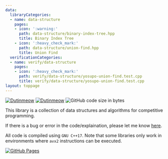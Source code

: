 ```yaml
---
data:
  libraryCategories:
  - name: data-structure
    pages:
    - icon: ':warning:'
      path: data-structure/binary-index-tree.hpp
      title: Binary Index Tree
    - icon: ':heavy_check_mark:'
      path: data-structure/union-find.hpp
      title: Union Find
  verificationCategories:
  - name: verify/data-structure
    pages:
    - icon: ':heavy_check_mark:'
      path: verify/data-structure/yosupo-union-find.test.cpp
      title: verify/data-structure/yosupo-union-find.test.cpp
layout: toppage
---
```

[![Dutinmeow](https://img.shields.io/endpoint?url=https%3A%2F%2Fatcoder-badges.now.sh%2Fapi%2Fatcoder%2Fjson%2FNyaan)](https://atcoder.jp/users/dutinmeow)
[![Dutinmeow](https://img.shields.io/endpoint?url=https%3A%2F%2Fatcoder-badges.now.sh%2Fapi%2Fcodeforces%2Fjson%2FNyaan)](https://codeforces.com/profile/dutin)
![GitHub code size in bytes](https://img.shields.io/github/languages/code-size/dutinmeow/library?style=flat-square)

This library is a collection of data structures and algorithms for competitive programming. 

If there is a bug or error in the code/explaination, please let me know [here](https://github.com/dutinmeow/library/issues/new/choose).

All code is compiled using `GNU C++17`. Note that some libraries only work in environments where `avx2` instructions can be executed.

[![GitHub Pages](https://img.shields.io/static/v1?label=GitHub+Pages&message=Homepage+&color=brightgreen&logo=github)](https://dutinmeow.github.io/)
